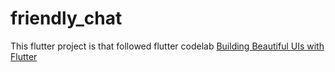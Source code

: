 # friendly_chat
This flutter project is that followed flutter codelab [Building Beautiful UIs with Flutter](https://codelabs.developers.google.com/codelabs/flutter/index.html)
